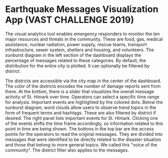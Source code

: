 # Earthquake Messages Visualization App (VAST CHALLENGE 2019)

The visual analytics tool enables emergency responders to monitor the ten major resources and threats in the community. These are food, gas, medical assistance, nuclear radiation, power supply, rescue teams, transport infrastructure, sewer system, shelters and housing, and volunteers. The sunburst diagram in the left section of the dashboard displays the percentage of messages related to these categories. By default, the distribution for the entire city is plotted. It can optionally be filtered by district.

The districts are accessible via the city map in the center of the dashboard. The color of the districts encodes the number of damage reports sent from there. At the bottom, there is a slider that visualizes the overall message activity of St. Himark over time. Operators can select a specific time range for analysis. Important events are highlighted by the colored dots. Below the sunburst diagram, word clouds allow users to observe trend topics in the form of frequent terms and hashtags. These are also filtered by district if desired. The right panel lists important events for St. Himark. Clicking one of the events shifts the time frame accordingly, so information related to this point in time are being shown. The buttons in the top bar are the access points for the operators to read the original messages. They are divided into messages that were identified to be directly related to the disaster situation and those that belong to more general topics. We called this “voice of the community”. The district filter also applies to the messages.
